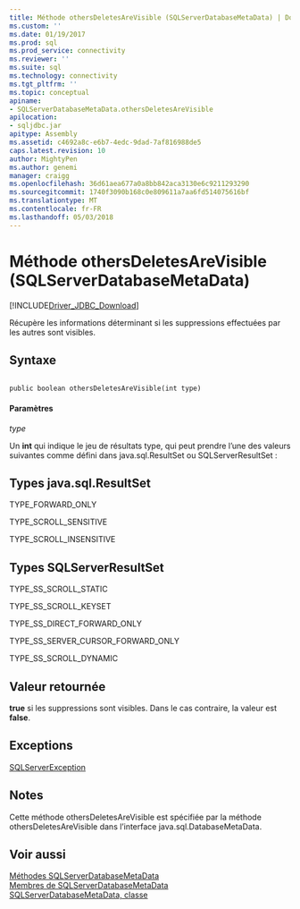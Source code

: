 ```yaml
---
title: Méthode othersDeletesAreVisible (SQLServerDatabaseMetaData) | Documents Microsoft
ms.custom: ''
ms.date: 01/19/2017
ms.prod: sql
ms.prod_service: connectivity
ms.reviewer: ''
ms.suite: sql
ms.technology: connectivity
ms.tgt_pltfrm: ''
ms.topic: conceptual
apiname:
- SQLServerDatabaseMetaData.othersDeletesAreVisible
apilocation:
- sqljdbc.jar
apitype: Assembly
ms.assetid: c4692a8c-e6b7-4edc-9dad-7af816988de5
caps.latest.revision: 10
author: MightyPen
ms.author: genemi
manager: craigg
ms.openlocfilehash: 36d61aea677a0a8bb842aca3130e6c9211293290
ms.sourcegitcommit: 1740f3090b168c0e809611a7aa6fd514075616bf
ms.translationtype: MT
ms.contentlocale: fr-FR
ms.lasthandoff: 05/03/2018
---
```

# <a name="othersdeletesarevisible-method-sqlserverdatabasemetadata"></a>Méthode othersDeletesAreVisible (SQLServerDatabaseMetaData)
[!INCLUDE[Driver_JDBC_Download](../../../includes/driver_jdbc_download.md)]

  Récupère les informations déterminant si les suppressions effectuées par les autres sont visibles.  
  
## <a name="syntax"></a>Syntaxe  
  
```  
  
public boolean othersDeletesAreVisible(int type)  
```  
  
#### <a name="parameters"></a>Paramètres  
 *type*  
  
 Un **int** qui indique le jeu de résultats type, qui peut prendre l’une des valeurs suivantes comme défini dans java.sql.ResultSet ou SQLServerResultSet :  
  
## <a name="javasqlresultset-types"></a>Types java.sql.ResultSet  
 TYPE_FORWARD_ONLY  
  
 TYPE_SCROLL_SENSITIVE  
  
 TYPE_SCROLL_INSENSITIVE  
  
## <a name="sqlserverresultset-types"></a>Types SQLServerResultSet  
 TYPE_SS_SCROLL_STATIC  
  
 TYPE_SS_SCROLL_KEYSET  
  
 TYPE_SS_DIRECT_FORWARD_ONLY  
  
 TYPE_SS_SERVER_CURSOR_FORWARD_ONLY  
  
 TYPE_SS_SCROLL_DYNAMIC  
  
## <a name="return-value"></a>Valeur retournée  
 **true** si les suppressions sont visibles. Dans le cas contraire, la valeur est **false**.  
  
## <a name="exceptions"></a>Exceptions  
 [SQLServerException](../../../connect/jdbc/reference/sqlserverexception-class.md)  
  
## <a name="remarks"></a>Notes  
 Cette méthode othersDeletesAreVisible est spécifiée par la méthode othersDeletesAreVisible dans l’interface java.sql.DatabaseMetaData.  
  
## <a name="see-also"></a>Voir aussi  
 [Méthodes SQLServerDatabaseMetaData](../../../connect/jdbc/reference/sqlserverdatabasemetadata-methods.md)   
 [Membres de SQLServerDatabaseMetaData](../../../connect/jdbc/reference/sqlserverdatabasemetadata-members.md)   
 [SQLServerDatabaseMetaData, classe](../../../connect/jdbc/reference/sqlserverdatabasemetadata-class.md)  
  
  
